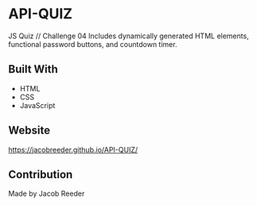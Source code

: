 # API-QUIZ
JS Quiz // Challenge 04
Includes dynamically  generated HTML elements, functional password buttons, and countdown timer.

## Built With
* HTML
* CSS
* JavaScript

## Website
https://jacobreeder.github.io/API-QUIZ/

## Contribution
Made by Jacob Reeder
